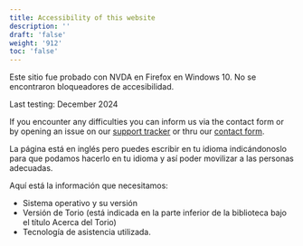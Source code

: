 ```yaml
---
title: Accessibility of this website
description: ''
draft: 'false'
weight: '912'
toc: 'false'
---
```


Este sitio fue probado con NVDA en Firefox en Windows 10. No se encontraron bloqueadores de accesibilidad.

Last testing: December 2024

If you encounter any difficulties you can inform us via the contact form or by opening an issue on our [support tracker](https://github.com/edrlab/thorium-reader-doc/issues/new) or thru our [contact form](https://www.edrlab.org/contact/).

La página está en inglés pero puedes escribir en tu idioma indicándonoslo para que podamos hacerlo en tu idioma y así poder movilizar a las personas adecuadas.

Aquí está la información que necesitamos:

- Sistema operativo y su versión
- Versión de Torio (está indicada en la parte inferior de la biblioteca bajo el título Acerca del Torio)
- Tecnología de asistencia utilizada.
